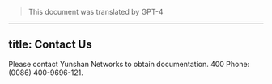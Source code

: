 > This document was translated by GPT-4

---

## title: Contact Us

Please contact Yunshan Networks to obtain documentation. 400 Phone: (0086) 400-9696-121.

